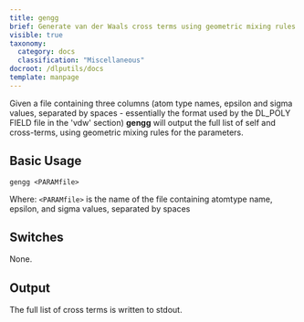```yaml
---
title: gengg
brief: Generate van der Waals cross terms using geometric mixing rules
visible: true
taxonomy:
  category: docs
  classification: "Miscellaneous"
docroot: /dlputils/docs
template: manpage
---
```


Given a file containing three columns (atom type names, epsilon and sigma values, separated by spaces - essentially the format used by the DL_POLY FIELD file in the 'vdw' section) **gengg** will output the full list of self and cross-terms, using geometric mixing rules for the parameters.

## Basic Usage

```
gengg <PARAMfile>
```

Where:
`<PARAMfile>` is the name of the file containing atomtype name, epsilon, and sigma values, separated by spaces

## Switches

None.

## Output

The full list of cross terms is written to stdout.


